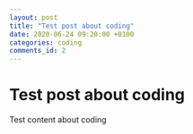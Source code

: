 ```yaml
---
layout: post
title: "Test post about coding"
date: 2020-06-24 09:20:00 +0100
categories: coding
comments_id: 2
---
```


# Test post about coding
Test content about coding
